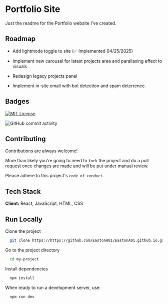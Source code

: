 
# Portfolio Site
Just the readme for the Portfolio website I've created.



## Roadmap

- Add lightmode toggle to site (✅ Implemented 04/25/2025)

- Implement new carousel for latest projects area and parallaxing effect to visuals
    
- Redesign legacy projects panel

- Implement in-site email with bot detection and spam deterrence.
## Badges

[![MIT License](https://img.shields.io/badge/License-MIT-green.svg)](https://choosealicense.com/licenses/mit/)

![GitHub commit activity](https://img.shields.io/github/commit-activity/y/EastonA01/EastonA01.github.io)




## Contributing

Contributions are always welcome!

More than likely you're going to need to `fork` the project and do a pull request once changes are made and will be put under manual review.

Please adhere to this project's `code of conduct`.


## Tech Stack

**Client:** React, JavaScript, HTML, CSS


## Run Locally

Clone the project

```bash
  git clone https://https://github.com/EastonA01/EastonA01.github.io.git
```

Go to the project directory

```bash
  cd my-project
```

Install dependencies

```bash
  npm install
```

When ready to run a development server, use:

```bash
  npm run dev
```

